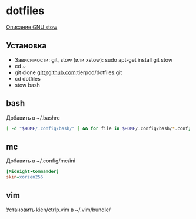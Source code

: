 # dotfiles

[Описание GNU stow](https://github.com/tierpod/dotfiles/wiki/stow)

## Установка
 * Зависимости: git, stow (или xstow): sudo apt-get install git stow
 * cd ~
 * git clone git@github.com:tierpod/dotfiles.git
 * cd dotfiles
 * stow bash

## bash
Добавить в ~/.bashrc
```bash
[ -d "$HOME/.config/bash/" ] && for file in $HOME/.config/bash/*.conf; do . $file; done]
```

## mc
Добавить в ~/.config/mc/ini
```ini
[Midnight-Commander]
skin=xorzen256
```

## vim
Установить kien/ctrlp.vim в ~/.vim/bundle/
